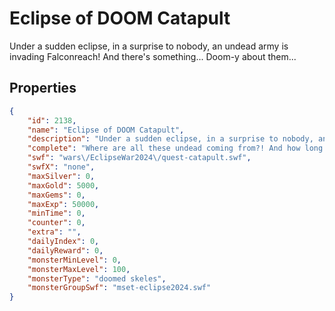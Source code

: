 # Eclipse of DOOM Catapult

Under a sudden eclipse, in a surprise to nobody, an undead army is invading Falconreach! And there's something... Doom-y about them...

## Properties

```json
{
    "id": 2138,
    "name": "Eclipse of DOOM Catapult",
    "description": "Under a sudden eclipse, in a surprise to nobody, an undead army is invading Falconreach! And there's something... Doom-y about them...",
    "complete": "Where are all these undead coming from?! And how long is this eclipse going to last?",
    "swf": "wars\/EclipseWar2024\/quest-catapult.swf",
    "swfX": "none",
    "maxSilver": 0,
    "maxGold": 5000,
    "maxGems": 0,
    "maxExp": 50000,
    "minTime": 0,
    "counter": 0,
    "extra": "",
    "dailyIndex": 0,
    "dailyReward": 0,
    "monsterMinLevel": 0,
    "monsterMaxLevel": 100,
    "monsterType": "doomed skeles",
    "monsterGroupSwf": "mset-eclipse2024.swf"
}
```

